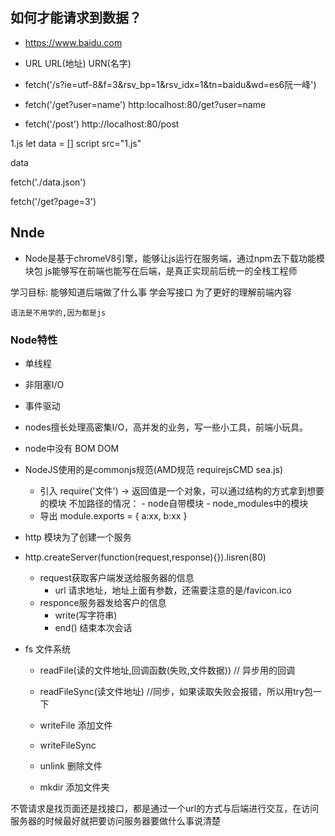 ## 如何才能请求到数据？
- https://www.baidu.com

- URL URL(地址) URN(名字)

- fetch('/s?ie=utf-8&f=3&rsv_bp=1&rsv_idx=1&tn=baidu&wd=es6阮一峰')

- fetch('/get?user=name') http:localhost:80/get?user=name
- fetch('/post') http://localhost:80/post

1.js
let data = []
script src="1.js"

data

fetch('./data.json')

fetch('/get?page=3')

## Nnde
  - Node是基于chromeV8引擎，能够让js运行在服务端，通过npm去下载功能模块包 js能够写在前端也能写在后端，是真正实现前后统一的全栈工程师

  学习目标:
        能够知道后端做了什么事
        学会写接口
        为了更好的理解前端内容

    语法是不用学的,因为都是js

### Node特性
- 单线程
- 非阻塞I/O
- 事件驱动

- nodes擅长处理高密集I/O，高并发的业务，写一些小工具，前端小玩具。
- node中没有 BOM  DOM

- NodeJS使用的是commonjs规范(AMD规范 requirejsCMD sea.js)

   - 引入
        require('文件') -> 返回值是一个对象，可以通过结构的方式拿到想要的模块
        不加路径的情况：
         - node自带模块
         - node_modules中的模块
   - 导出
        module.exports = {
            a:xx,
            b:xx
        } 

- http 模块为了创建一个服务
- http.createServer(function(request,response){}).lisren(80)
   - request获取客户端发送给服务器的信息
        - url 请求地址，地址上面有参数，还需要注意的是/favicon.ico
   - responce服务器发给客户的信息
        - write(写字符串)
        - end() 结束本次会话

- fs 文件系统
   - readFile(读的文件地址,回调函数(失败,文件数据))  // 异步用的回调
   - readFileSync(读文件地址)  //同步，如果读取失败会报错，所以用try包一下

   - writeFile 添加文件
   - writeFileSync 

   - unlink 删除文件
   - mkdir 添加文件夹

不管请求是找页面还是找接口，都是通过一个url的方式与后端进行交互，在访问服务器的时候最好就把要访问服务器要做什么事说清楚